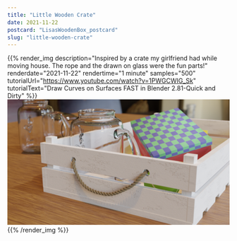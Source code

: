 ```yaml
---
title: "Little Wooden Crate"
date: 2021-11-22
postcard: "LisasWoodenBox_postcard"
slug: "little-wooden-crate"
---
```


{{% render_img
  description="Inspired by a crate my girlfriend had while moving house. The rope and the drawn on glass were the fun parts!"
  renderdate="2021-11-22"
  rendertime="1 minute"
  samples="500"
  tutorialUrl="https://www.youtube.com/watch?v=1PWGCWIG_Sk"
  tutorialText="Draw Curves on Surfaces FAST in Blender 2.81-Quick and Dirty"
   %}}
![A wooden crate with rope I found while helping my girlfriend move.](img/LisasWoodenBox.png)
{{% /render_img %}}

